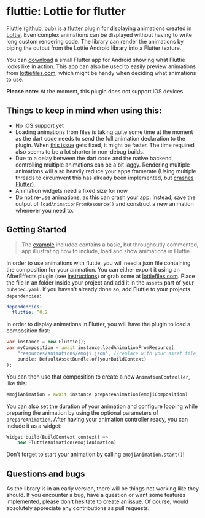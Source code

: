 # fluttie: Lottie for flutter
Fluttie ([github](https://github.com/simolus3/fluttie/), [pub](https://pub.dartlang.org/packages/fluttie)) 
is a [flutter](https://flutter.io/) plugin for displaying animations
created in [Lottie](http://airbnb.io/lottie/). Even complex animations can 
be displayed without having to write long custom rendering code.
The library can render the animations by piping the output from the Lottie
Android library into a Flutter texture.

You can [download](https://drive.google.com/file/d/1l3v6dLIXnR1M0ZIHwfnqHlVarlpGV1sp/view?usp=sharing)
a small Flutter app for Android showing what Fluttie looks like in action. This
app can also be used to easily preview animations from [lottiefiles.com](https://www.lottiefiles.com/popular),
which might be handy when deciding what animations to use.

**Please note:** At the moment, this plugin does not support iOS devices.

## Things to keep in mind when using this:
 - No iOS support yet
 - Loading animations from files is taking quite some time at the moment as the dart
   code needs to send the full animation declaration to the plugin. When
   [this issue](https://github.com/flutter/flutter/issues/11019) gets fixed, it might be faster.
   The time required also seems to be a lot shorter in non-debug builds.
 - Due to a delay between the dart code and the native backend, controlling
   multiple animations can be a bit laggy. Rendering multiple animations will
   also heavily reduce your apps framerate (Using multiple threads to circumvent this has already been implemented, but [crashes Flutter](https://github.com/flutter/flutter/issues/14169)).
 - Animation widgets need a fixed size for now
 - Do not re-use animations, as this can crash your app. Instead, save the output
   of `loadAnimationFromResource()` and construct a new animation whenever you need
   to.

## Getting Started

> The [example](https://github.com/simolus3/fluttie/tree/master/example) included
> contains a basic, but throughoutly commented, app illustrating how to include,
> load and show animations in Fluttie.

In order to use animations with fluttie, you will need a json file
containing the composition for your animation. You can either export it using
an AfterEffects plugin (see [instructions](http://airbnb.io/lottie/after-effects/getting-started.html))
or grab some at [lottiefiles.com](https://www.lottiefiles.com/).
Place the file in an folder inside your project and add it in the `assets` part of your `pubspec.yaml`.
If you haven't already done so, add Fluttie to your projects `dependencies`:
```yaml
dependencies:
  fluttie: ^0.2
```
In order to display animations in Flutter, you will have the plugin to load
a composition first:
```dart
var instance = new Fluttie();
var myComposition = await instance.loadAnimationFromResource(
    "resources/animations/emoji.json", //replace with your asset file
    bundle: DefaultAssetBundle.of(yourBuildContext)
);
```
You can then use that composition to create a new `AnimationController`,
like this:
```dart
emojiAnimation = await instance.prepareAnimation(emojiComposition)
```
You can also set the duration of your animation and configure looping while
preparing the animation by using the optional parameters of `prepareAnimation`.
After having your animation controller ready, you can include it as a widget:
```dart
Widget build(BuildContext context) =>
    new FluttieAnimation(emojiAnimation)
```
Don't forget to start your animation by calling `emojiAnimation.start()`!

## Questions and bugs

As the library is in an early version, there will be things not working like
they should. If you encounter a bug, have a question or want some features implemented,
please don't hesitate to [create an issue](https://github.com/simolus3/fluttie/issues/new).
Of course, would absolutely appreciate any contributions as pull requests.